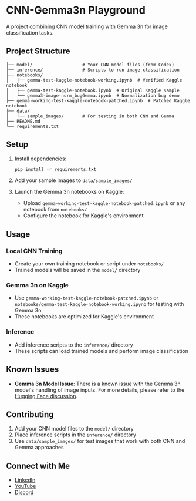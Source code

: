 # CNN-Gemma3n Playground

A project combining CNN model training with Gemma 3n for image classification tasks.

## Project Structure

```
├── model/                   # Your CNN model files (from Codex)
├── inference/               # Scripts to run image classification
├── notebooks/
│   ├── gemma-test-kaggle-notebook-working.ipynb  # Verified Kaggle notebook
│   ├── gemma-test-kaggle-notebook.ipynb  # Original Kaggle sample
│   └── gemma3-image-norm_bugGemma.ipynb  # Normalization bug demo
├── gemma-working-test-kaggle-notebook-patched.ipynb  # Patched Kaggle notebook
├── data/
│   └── sample_images/       # For testing in both CNN and Gemma
├── README.md
└── requirements.txt
```

## Setup

1. Install dependencies:
   ```bash
   pip install -r requirements.txt
   ```

2. Add your sample images to `data/sample_images/`

3. Launch the Gemma 3n notebooks on Kaggle:
   - Upload `gemma-working-test-kaggle-notebook-patched.ipynb` or any notebook from `notebooks/`
   - Configure the notebook for Kaggle's environment

## Usage

### Local CNN Training
- Create your own training notebook or script under `notebooks/`
- Trained models will be saved in the `model/` directory

### Gemma 3n on Kaggle
- Use `gemma-working-test-kaggle-notebook-patched.ipynb` or `notebooks/gemma-test-kaggle-notebook-working.ipynb` for testing with Gemma 3n
- These notebooks are optimized for Kaggle's environment

### Inference
- Add inference scripts to the `inference/` directory
- These scripts can load trained models and perform image classification

## Known Issues

- **Gemma 3n Model Issue**: There is a known issue with the Gemma 3n model's handling of image inputs. For more details, please refer to the [Hugging Face discussion](https://huggingface.co/google/gemma-3n-E4B-it/discussions/8#68665baa7548e5ed1ed63af3).

## Contributing

1. Add your CNN model files to the `model/` directory
2. Place inference scripts in the `inference/` directory
3. Use `data/sample_images/` for test images that work with both CNN and Gemma approaches

## Connect with Me

- [LinkedIn](https://www.linkedin.com/in/nicoletamocanu/)
- [YouTube](https://www.youtube.com/@nicoletamocanu2694)
- [Discord](https://discord.gg/X8KtYGDa)

